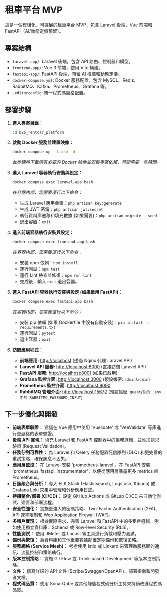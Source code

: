 # 租車平台 MVP

這是一個模組化、可擴展的租車平台 MVP，包含 Laravel 後端、Vue 前端和 FastAPI（AI/動態定價預留）。

## 專案結構
- `laravel-app/`: Laravel 後端，包含 API 路由、控制器和模型。
- `frontend-app/`: Vue 3 前端，使用 Vite 構建。
- `fastapi-app/`: FastAPI 後端，預留 AI 推薦和動態定價。
- `docker-compose.yml`: Docker 服務配置，包含 MySQL、Redis、RabbitMQ、Kafka、Prometheus、Grafana 等。
- `.editorconfig`: 統一程式碼風格配置。

## 部署步驟
1.  **進入專案目錄：**
    ```bash
    cd b2b_rentcar_platform
    ```
2.  **啟動 Docker 服務並建置映像：**
    ```bash
    docker compose up --build -d
    ```
    *此步驟將下載所有必要的 Docker 映像並安裝專案依賴，可能需要一些時間。*
3.  **進入 Laravel 容器執行安裝與設定：**
    ```bash
    docker compose exec laravel-app bash
    ```
    *在容器內部，您需要運行以下命令：*
    * 生成 Laravel 應用金鑰：`php artisan key:generate`
    * 生成 JWT 密鑰：`php artisan jwt:secret`
    * 執行資料庫遷移和填充數據 (如果需要)：`php artisan migrate --seed`
    * 退出容器：`exit`

4.  **進入前端容器執行安裝與設定：**
    ```bash
    docker compose exec frontend-app bash
    ```
    *在容器內部，您需要運行以下命令：*
    * 安裝 npm 依賴：`npm install`
    * 運行測試：`npm test`
    * 運行 Lint 檢查並修復：`npm run lint`
    * 完成後，輸入 `exit` 退出容器。

5.  **進入 FastAPI 容器執行安裝與設定 (如果啟用 FastAPI)：**
    ```bash
    docker compose exec fastapi-app bash
    ```
    *在容器內部，您需要運行以下命令：*
    * 安裝 pip 依賴 (如果 Dockerfile 中沒有自動安裝)：`pip install -r requirements.txt`
    * 運行測試：`pytest`
    * 退出容器：`exit`

6.  **訪問應用程式：**
    * **前端應用:** [http://localhost](http://localhost) (透過 Nginx 代理 Laravel API)
    * **Laravel API 服務:** [http://localhost:8000](http://localhost:8000) (直接訪問 Laravel API)
    * **FastAPI 服務:** [http://localhost:8001](http://localhost:8001) (如果已啟用)
    * **Grafana 監控介面:** [http://localhost:3000](http://localhost:3000) (預設帳密: `admin`/`admin`)
    * **Prometheus 監控介面:** [http://localhost:9090](http://localhost:9090)
    * **RabbitMQ 管理介面:** [http://localhost:15672](http://localhost:15672) (預設帳密: `guest`/`你的 .env 中的 RABBITMQ_PASSWORD_INPUT`)

## 下一步優化與開發
-   **前端表單驗證：** 建議在 Vue 應用中使用 'Vuelidate' 或 'VeeValidate' 等庫進行更嚴格的表單驗證。
-   **後端 API 實現：** 填充 Laravel 和 FastAPI 控制器中的業務邏輯，並添加請求驗證 (Request Validation)。
-   **任務佇列可靠性：** 為 Laravel 和 Celery 任務配置死信隊列 (DLQ) 和更完善的重試策略，確保訊息不丟失。
-   **應用層監控：** 在 Laravel 安裝 'prometheus-laravel'，在 FastAPI 安裝 'prometheus_fastapi_instrumentator'，以便從應用層暴露更多 metrics 給 Prometheus。
-   **日誌聚合與分析：** 導入 ELK Stack (Elasticsearch, Logstash, Kibana) 或 Grafana Loki 來集中管理和分析應用日誌。
-   **持續整合/部署 (CI/CD)：** 設定 GitHub Actions 或 GitLab CI/CD 來自動化測試、建置和部署流程。
-   **安全性強化：** 實施更強大的密碼策略、Two-Factor Authentication (2FA)、API 速率限制和 Web Application Firewall (WAF)。
-   **多租戶實現：** 根據實際需求，完善 Laravel 和 FastAPI 中的多租戶邏輯，例如使用獨立資料庫、Schema 或 Row-level Security (RLS)。
-   **性能測試：** 使用 JMeter 或 Locust 等工具進行負載和壓力測試。
-   **備份與恢復：** 為資料庫和其他重要數據配置定期備份和恢復策略。
-   **服務網格 (Service Mesh)：** 考慮使用 Istio 或 Linkerd 來管理微服務間的通訊、流量控制和策略執行。
-   **版本控制策略：** 實施 Git Flow 或 Trunk-based Development 等版本控制策略。
-   **文件：** 撰寫詳細的 API 文件 (Scribe/Swagger/OpenAPI)、部署指南和開發者文檔。
-   **程式碼品質：** 使用 SonarQube 或其他靜態程式碼分析工具來持續改進程式碼品質。

